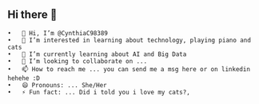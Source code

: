 ## Hi there 👋
	•	👋 Hi, I’m @CynthiaC98389
	•	👀 I’m interested in learning about technology, playing piano and cats
	•	🌱 I’m currently learning about AI and Big Data
	•	💞️ I’m looking to collaborate on ...
	•	📫 How to reach me ... you can send me a msg here or on linkedin hehehe :D
	•	😄 Pronouns: ... She/Her
	•	⚡ Fun fact: ... Did i told you i love my cats?,


